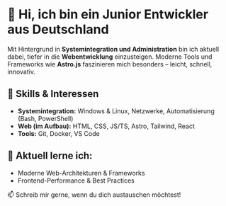 # 👋 Hi, ich bin ein Junior Entwickler aus Deutschland

Mit Hintergrund in **Systemintegration und Administration** bin ich aktuell dabei, tiefer in die **Webentwicklung** einzusteigen. Moderne Tools und Frameworks wie **Astro.js** faszinieren mich besonders – leicht, schnell, innovativ.

## 🔧 Skills & Interessen

- **Systemintegration:** Windows & Linux, Netzwerke, Automatisierung (Bash, PowerShell)
- **Web (im Aufbau):** HTML, CSS, JS/TS, Astro, Tailwind, React
- **Tools:** Git, Docker, VS Code

## 🚀 Aktuell lerne ich:

- Moderne Web-Architekturen & Frameworks
- Frontend-Performance & Best Practices

📫 Schreib mir gerne, wenn du dich austauschen möchtest!
